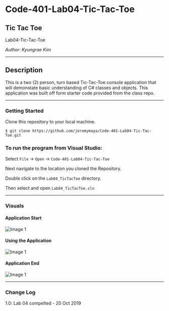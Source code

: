# Code-401-Lab04-Tic-Tac-Toe

## Tic Tac Toe

Lab04-Tic-Tac-Toe

*Author: Kyungrae Kim*

----

## Description
This is a two (2) person, turn based Tic-Tac-Toe console application that will demonstate basic understanding of C# classes and objects. This application was built off form starter code provided from the class repo.

---

### Getting Started
Clone this repository to your local machine.

```
$ git clone https://github.com/jeremymaya/Code-401-Lab04-Tic-Tac-Toe.git
```

### To run the program from Visual Studio:
Select ```File``` -> ```Open``` -> ```Code-401-Lab04-Tic-Tac-Toe```

Next navigate to the location you cloned the Repository.

Double click on the ```Lab04_TicTacToe``` directory.

Then select and open ```Lab04_TicTacToe.sln```

---

### Visuals
#### Application Start
![Image 1](https://via.placeholder.com/750x500)
#### Using the Application
![Image 1](https://via.placeholder.com/750x500)
#### Application End
![Image 1](https://via.placeholder.com/750x500)

---

### Change Log
1.0: Lab 04 compelted - 20 Oct 2019